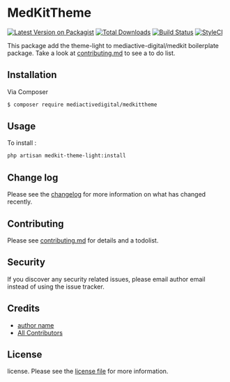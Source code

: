 # MedKitTheme

[![Latest Version on Packagist][ico-version]][link-packagist]
[![Total Downloads][ico-downloads]][link-downloads]
[![Build Status][ico-travis]][link-travis]
[![StyleCI][ico-styleci]][link-styleci]

This package add the theme-light to mediactive-digital/medkit boilerplate package. 
Take a look at [contributing.md](contributing.md) to see a to do list.

## Installation

Via Composer

``` bash
$ composer require mediactivedigital/medkittheme
```




## Usage

To install : 

```bash
php artisan medkit-theme-light:install
```

## Change log

Please see the [changelog](changelog.md) for more information on what has changed recently.


## Contributing

Please see [contributing.md](contributing.md) for details and a todolist.

## Security

If you discover any security related issues, please email author email instead of using the issue tracker.

## Credits

- [author name][link-author]
- [All Contributors][link-contributors]

## License

license. Please see the [license file](license.md) for more information.

[ico-version]: https://img.shields.io/packagist/v/mediactivedigital/medkittheme.svg?style=flat-square
[ico-downloads]: https://img.shields.io/packagist/dt/mediactivedigital/medkittheme.svg?style=flat-square
[ico-travis]: https://img.shields.io/travis/mediactivedigital/medkittheme/master.svg?style=flat-square
[ico-styleci]: https://styleci.io/repos/12345678/shield

[link-packagist]: https://packagist.org/packages/mediactivedigital/medkittheme
[link-downloads]: https://packagist.org/packages/mediactivedigital/medkittheme
[link-travis]: https://travis-ci.org/mediactivedigital/medkittheme
[link-styleci]: https://styleci.io/repos/12345678
[link-author]: https://github.com/mediactivedigital
[link-contributors]: ../../contributors
